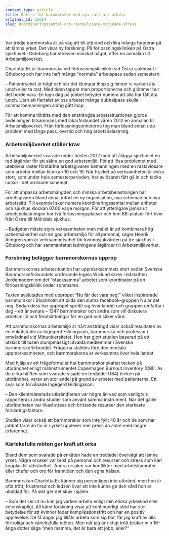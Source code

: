 ```yaml
---
content_type: article
title: Bättre för barnmorskor med nya sätt att arbeta
original_id: 15614
slug: koordineringssamtal-och-rastavlosare-minskade-stress

---
```


Var tredje barnmorska är på väg att bli utbränd och lika många funderar på att lämna yrket. Det visar ny forskning. På förlossningskliniken på Östra sjukhuset i Göteborg har stressen minskat något, efter en anmälan till Arbetsmiljöverket.

Charlotta Ek är barnmorska vid förlossningskliniken vid Östra sjukhuset i Göteborg och har inte haft många “normala” arbetspass sedan semestern.

– Patientrycket är högt och när det klumpar ihop sig hinner vi varken äta lunch eller ta rast. Med tiden tappar man proportionerna och glömmer hur det borde vara. En lugn dag på jobbet betyder numera att alla har fått äta lunch. Utan att flertalet av oss arbetat många dubbelpass skulle sommarbemanningen aldrig gått ihop.

För att komma tillrätta med den ansträngda arbetssituationen gjorde avdelningen tillsammans med läkarförbundet våren 2012 en anmälan till Arbetsmiljöverket. Från förlossningsenheterna tog man bland annat upp problem med långa pass, övertid och hög arbetsbelastning.

### Arbetsmiljöverket ställer krav

Arbetsmiljöverket svarade under hösten 2012 med att ålägga sjukhuset en rad åtgärder för att säkra en god arbetsmiljö. För att lösa problemet med uteblivna raster förstärkte arbetsgivaren bemanningen med en rastavlösare som arbetar mellan klockan 10 och 19. När trycket på verksamheten är extra stort, som under hela semesterperioden, har avlösaren fått gå in och täcka luckor i det ordinarie schemat.

För att anpassa arbetsmängden och minska arbetsbelastningen har arbetsgivaren bland annat infört en ny organisation, nya scheman och nya arbetssätt. Till exempel sker numera koordineringssamtal mellan enheter och sjukhus klockan 07.00 varje morgon. För att ytterligare jämna ut arbetsbelastningen har två förlossningsplatser och fem BB-platser fört över från Östra till Mölndals sjukhus.

– Budgeten måste styra verksamheten men målet är att kombinera hög patientsäkerhet och en god arbetsmiljö för all personal, säger Henrik Almgren som är verksamhetschef för kvinnosjukvården på tre sjukhus i Göteborg och har sammanfattat ledningens åtgärder till Arbetsmiljöverket.

### Forskning belägger barnmorskornas upprop

Barnmorskornas arbetssituation har uppmärksammats stort sedan Svenska Barnmorskeförbundets ordförande Ingela Wiklund skrev i tidskriften Jordemodern om det “otacksamma” arbetet som koordinator på en förlossningsklinik under sommaren.

Texten avslutades med uppropet “Nu får det vara nog!” vilket inspirerade barnmorskor i Stockholm att bilda den slutna facebook-gruppen Nu är det nog. Sedan dess har uppropet spridit sig över landet och gruppen omfattar i dag – ett år senare – 1347 barnmorskor och andra som vill diskutera arbetsmiljö och förutsättningar för en god och säker vård.

Att barnmorskornas arbetsmiljö är hårt ansträngd visar också resultaten av en enkätstudie av Ingegerd Hildingsson, barnmorska och professor i omvårdnad vid Mittuniversitetet. Hon har gjort studien baserad på ett utskick till tusen slumpmässigt utvalda medlemmar i Svenska barnmorskeförbundet. Frågorna ställdes före den mediala uppmärksamheten, och barnmorskorna är verksamma över hela landet.

Med hjälp av ett frågeformulär har barnmorskor skattat tecken på utbrändhet enligt mätinstrumentet Copenhagen Burnout Inventory (CBI). Av de cirka hälften som svarade visade en tredjedel (184) tecken på utbrändhet, varav en stor andel på grund av arbetet med patienterna. Ett svar som förvånade Ingegerd Hildingsson:

– Den klientrelaterade utbrändheten var högre än vad som vanligtvis rapporteras i andra studier som använt samma instrument. När det gäller utbrändheten var ökad stress och bristande resurser den starkaste förklaringsfaktorn.

Studien visar också att barnmorskor som inte fyllt 40 år och de som har jobbat färre än tio år i yrket upplever mer press än äldre med längre erfarenhet.

### Kärleksfulla möten ger kraft att orka

Bland dem som svarade på enkäten hade en tredjedel övervägt att lämna yrket. Några orsaker var brist på personal och resurser och stress som kan kopplas till utbrändhet. Andra orsaker var konflikter med arbetskamrater eller chefer och oro för framtiden och den egna hälsan.

Barnmorskan Charlotta Ek känner sig personligen inte utbränd, men hon är ofta trött, frustrerad och ledsen över att inte kunna ge den vård hon är utbildad för. På sikt ger det skav i själen.

– Som det ser ut nu kan jag varken arbeta enligt min etiska yrkeskod eller vetenskapligt. All känd forskning visar att kontinuerligt stöd har stor betydelse för att kvinnor föder komplikationsfritt och har en positiv upplevelse. De få dagar jag tillåts arbeta som sig bör, får jag kraft av alla förtroliga och kärleksfulla möten. Men när jag är riktigt trött brukar min 16-åriga dotter säga “men mamma, det är bara ett jobb, eller?”

